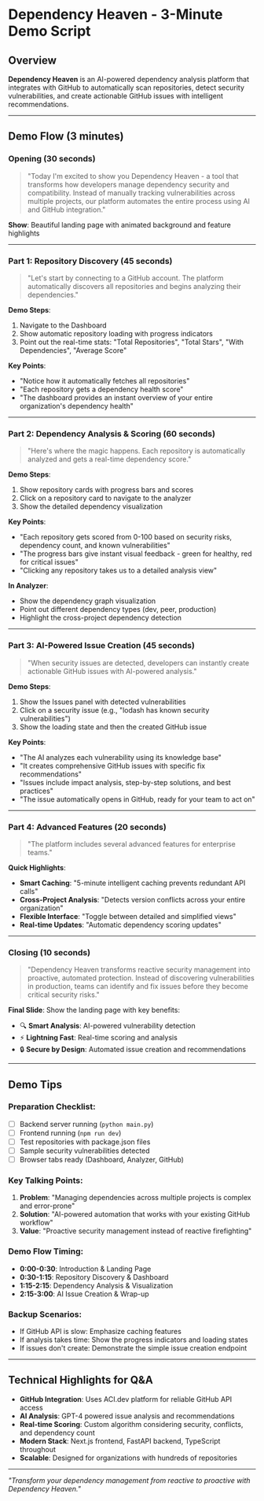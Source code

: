 # Dependency Heaven - 3-Minute Demo Script

## Overview
**Dependency Heaven** is an AI-powered dependency analysis platform that integrates with GitHub to automatically scan repositories, detect security vulnerabilities, and create actionable GitHub issues with intelligent recommendations.

---

## Demo Flow (3 minutes)

### **Opening (30 seconds)**

> "Today I'm excited to show you Dependency Heaven - a tool that transforms how developers manage dependency security and compatibility. Instead of manually tracking vulnerabilities across multiple projects, our platform automates the entire process using AI and GitHub integration."

**Show**: Beautiful landing page with animated background and feature highlights

---

### **Part 1: Repository Discovery (45 seconds)**

> "Let's start by connecting to a GitHub account. The platform automatically discovers all repositories and begins analyzing their dependencies."

**Demo Steps**:
1. Navigate to the Dashboard
2. Show automatic repository loading with progress indicators
3. Point out the real-time stats: "Total Repositories", "Total Stars", "With Dependencies", "Average Score"

**Key Points**:
- "Notice how it automatically fetches all repositories"
- "Each repository gets a dependency health score"
- "The dashboard provides an instant overview of your entire organization's dependency health"

---

### **Part 2: Dependency Analysis & Scoring (60 seconds)**

> "Here's where the magic happens. Each repository is automatically analyzed and gets a real-time dependency score."

**Demo Steps**:
1. Show repository cards with progress bars and scores
2. Click on a repository card to navigate to the analyzer
3. Show the detailed dependency visualization

**Key Points**:
- "Each repository gets scored from 0-100 based on security risks, dependency count, and known vulnerabilities"
- "The progress bars give instant visual feedback - green for healthy, red for critical issues"
- "Clicking any repository takes us to a detailed analysis view"

**In Analyzer**:
- Show the dependency graph visualization
- Point out different dependency types (dev, peer, production)
- Highlight the cross-project dependency detection

---

### **Part 3: AI-Powered Issue Creation (45 seconds)**

> "When security issues are detected, developers can instantly create actionable GitHub issues with AI-powered analysis."

**Demo Steps**:
1. Show the Issues panel with detected vulnerabilities
2. Click on a security issue (e.g., "lodash has known security vulnerabilities")
3. Show the loading state and then the created GitHub issue

**Key Points**:
- "The AI analyzes each vulnerability using its knowledge base"
- "It creates comprehensive GitHub issues with specific fix recommendations"
- "Issues include impact analysis, step-by-step solutions, and best practices"
- "The issue automatically opens in GitHub, ready for your team to act on"

---

### **Part 4: Advanced Features (20 seconds)**

> "The platform includes several advanced features for enterprise teams."

**Quick Highlights**:
- **Smart Caching**: "5-minute intelligent caching prevents redundant API calls"
- **Cross-Project Analysis**: "Detects version conflicts across your entire organization"
- **Flexible Interface**: "Toggle between detailed and simplified views"
- **Real-time Updates**: "Automatic dependency scoring updates"

---

### **Closing (10 seconds)**

> "Dependency Heaven transforms reactive security management into proactive, automated protection. Instead of discovering vulnerabilities in production, teams can identify and fix issues before they become critical security risks."

**Final Slide**: Show the landing page with key benefits:
- 🔍 **Smart Analysis**: AI-powered vulnerability detection
- ⚡ **Lightning Fast**: Real-time scoring and analysis
- 🔒 **Secure by Design**: Automated issue creation and recommendations

---

## Demo Tips

### **Preparation Checklist**:
- [ ] Backend server running (`python main.py`)
- [ ] Frontend running (`npm run dev`)
- [ ] Test repositories with package.json files
- [ ] Sample security vulnerabilities detected
- [ ] Browser tabs ready (Dashboard, Analyzer, GitHub)

### **Key Talking Points**:
1. **Problem**: "Managing dependencies across multiple projects is complex and error-prone"
2. **Solution**: "AI-powered automation that works with your existing GitHub workflow"
3. **Value**: "Proactive security management instead of reactive firefighting"

### **Demo Flow Timing**:
- **0:00-0:30**: Introduction & Landing Page
- **0:30-1:15**: Repository Discovery & Dashboard
- **1:15-2:15**: Dependency Analysis & Visualization
- **2:15-3:00**: AI Issue Creation & Wrap-up

### **Backup Scenarios**:
- If GitHub API is slow: Emphasize caching features
- If analysis takes time: Show the progress indicators and loading states
- If issues don't create: Demonstrate the simple issue creation endpoint

---

## Technical Highlights for Q&A

- **GitHub Integration**: Uses ACI.dev platform for reliable GitHub API access
- **AI Analysis**: GPT-4 powered issue analysis and recommendations
- **Real-time Scoring**: Custom algorithm considering security, conflicts, and dependency count
- **Modern Stack**: Next.js frontend, FastAPI backend, TypeScript throughout
- **Scalable**: Designed for organizations with hundreds of repositories

---

*"Transform your dependency management from reactive to proactive with Dependency Heaven."*